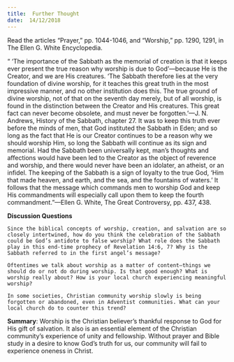 ```yaml
---
title:  Further Thought
date:  14/12/2018
---
```


Read the articles “Prayer,” pp. 1044-1046, and “Worship,” pp. 1290, 1291, in The Ellen G. White Encyclopedia.

“ ‘The importance of the Sabbath as the memorial of creation is that it keeps ever present the true reason why worship is due to God’—because He is the Creator, and we are His creatures. ‘The Sabbath therefore lies at the very foundation of divine worship, for it teaches this great truth in the most impressive manner, and no other institution does this. The true ground of divine worship, not of that on the seventh day merely, but of all worship, is found in the distinction between the Creator and His creatures. This great fact can never become obsolete, and must never be forgotten.’—J. N. Andrews, History of the Sabbath, chapter 27. It was to keep this truth ever before the minds of men, that God instituted the Sabbath in Eden; and so long as the fact that He is our Creator continues to be a reason why we should worship Him, so long the Sabbath will continue as its sign and memorial. Had the Sabbath been universally kept, man’s thoughts and affections would have been led to the Creator as the object of reverence and worship, and there would never have been an idolater, an atheist, or an infidel. The keeping of the Sabbath is a sign of loyalty to the true God, ‘Him that made heaven, and earth, and the sea, and the fountains of waters.’ It follows that the message which commands men to worship God and keep His commandments will especially call upon them to keep the fourth commandment.”—Ellen G. White, The Great Controversy, pp. 437, 438.

**Discussion Questions**

`Since the biblical concepts of worship, creation, and salvation are so closely intertwined, how do you think the celebration of the Sabbath could be God’s antidote to false worship? What role does the Sabbath play in this end-time prophecy of Revelation 14:6, 7? Why is the Sabbath referred to in the first angel’s message?`

`Oftentimes we talk about worship as a matter of content—things we should do or not do during worship. Is that good enough? What is worship really about? How is your local church experiencing meaningful worship?`

`In some societies, Christian community worship slowly is being forgotten or abandoned, even in Adventist communities. What can your local church do to counter this trend?`

**Summary**: Worship is the Christian believer’s thankful response to God for His gift of salvation. It also is an essential element of the Christian community’s experience of unity and fellowship. Without prayer and Bible study in a desire to know God’s truth for us, our community will fail to experience oneness in Christ.